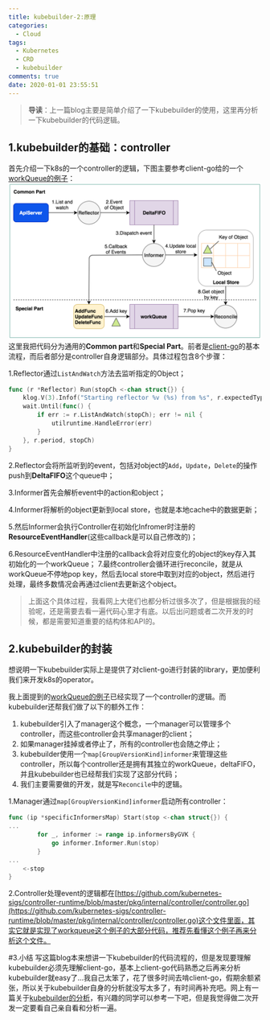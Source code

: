 ```yaml
---
title: kubebuilder-2:原理
categories:
  - Cloud
tags:
  - Kubernetes
  - CRD
  - kubebuilder
comments: true
date: 2020-01-01 23:55:51
---
```


> **导读**：上一篇blog主要是简单介绍了一下kubebuilder的使用，这里再分析一下kubebuilder的代码逻辑。

## 1.kubebuilder的基础：controller
首先介绍一下k8s的一个controller的逻辑，下图主要参考client-go给的一个[workQueue的例子](https://github.com/kubernetes/client-go/blob/master/examples/workqueue/main.go)：
![Controller](kubebuilder-2/controller.png)
这里我把代码分为通用的**Common part**和**Special Part**。前者是[client-go](https://github.com/kubernetes/client-go)的基本流程，而后者部分是controller自身逻辑部分。具体过程包含8个步骤：

1.Reflector通过`ListAndWatch`方法去监听指定的Object；

```go
func (r *Reflector) Run(stopCh <-chan struct{}) {
	klog.V(3).Infof("Starting reflector %v (%s) from %s", r.expectedTypeName, r.resyncPeriod, r.name)
	wait.Until(func() {
		if err := r.ListAndWatch(stopCh); err != nil {
			utilruntime.HandleError(err)
		}
	}, r.period, stopCh)
}
```
2.Reflector会将所监听到的event，包括对object的`Add`，`Update`，`Delete`的操作push到**DeltaFIFO**这个queue中；

3.Informer首先会解析event中的action和object；

4.Informer将解析的object更新到local store，也就是本地cache中的数据更新；

5.然后Informer会执行Controller在初始化Infromer时注册的**ResourceEventHandler**(这些callback是可以自己修改的)；

6.ResourceEventHandler中注册的callback会将对应变化的object的key存入其初始化的一个workQueue；
7.最终controller会循环进行reconcile，就是从workQueue不停地pop key，然后去local store中取到对应的object，然后进行处理，最终多数情况会再通过client去更新这个object。

> 上面这个具体过程，我看网上大佬们也都分析过很多次了，但是根据我的经验呢，还是需要去看一遍代码心里才有底。以后出问题或者二次开发的时候，都是需要知道重要的结构体和API的。

## 2.kubebuilder的封装
想说明一下kubebuilder实际上是提供了对client-go进行封装的library，更加便利我们来开发k8s的operator。

我上面提到的[workQueue的例子](https://github.com/kubernetes/client-go/blob/master/examples/workqueue/main.go)已经实现了一个controller的逻辑。而kubebuilder还帮我们做了以下的额外工作：

1. kubebuilder引入了manager这个概念，一个manager可以管理多个controller，而这些controller会共享manager的client；
2. 如果manager挂掉或者停止了，所有的controller也会随之停止；
2. kubebuilder使用一个`map[GroupVersionKind]informer`来管理这些controller，所以每个controller还是拥有其独立的workQueue，deltaFIFO，并且kubebuilder也已经帮我们实现了这部分代码；
3. 我们主要需要做的开发，就是写`Reconcile`中的逻辑。

1.Manager通过`map[GroupVersionKind]informer`启动所有controller：

```go
func (ip *specificInformersMap) Start(stop <-chan struct{}) {
...
		for _, informer := range ip.informersByGVK {
			go informer.Informer.Run(stop)
		}
...
	<-stop
}
```
2.Controller处理event的逻辑都在[https://github.com/kubernetes-sigs/controller-runtime/blob/master/pkg/internal/controller/controller.go](https://github.com/kubernetes-sigs/controller-runtime/blob/master/pkg/internal/controller/controller.go)这个文件里面，其实它就是实现了workqueue这个例子的大部分代码，推荐先看懂这个例子再来分析这个文件。

#3.小结
写这篇blog本来想讲一下kubebuilder的代码流程的，但是发现要理解kubebuilder必须先理解client-go，基本上client-go代码熟悉之后再来分析kubebuilder就easy了...我自己太笨了，花了很多时间去啃client-go，假期余额紧张，所以关于kubebuilder自身的分析就没写太多了，有时间再补充吧。网上有一篇关于[kubebuilder的分析](https://juejin.im/post/5d8acac2e51d4577f54a0fd2)，有兴趣的同学可以参考一下吧，但是我觉得做二次开发一定要看自己亲自看和分析一遍。